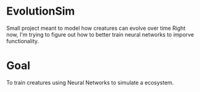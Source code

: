 # EvolutionSim
Small project meant to model how creatures can evolve over time
Right now, I'm trying to figure out how to better train neural networks to imporve functionality. 
# Goal
To train creatures using Neural Networks to simulate a ecosystem.

